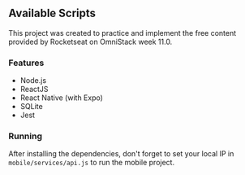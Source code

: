 ## Available Scripts

This project was created to practice and implement the free content provided by Rocketseat on OmniStack week 11.0.

### Features

* Node.js
* ReactJS
* React Native (with Expo)
* SQLite
* Jest

### Running

After installing the dependencies, don't forget to set your local IP in `mobile/services/api.js` to run the mobile project.